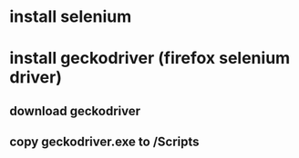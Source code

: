 # install selenium
# install geckodriver (firefox selenium driver)
## download geckodriver
## copy geckodriver.exe to <conda env>/Scripts